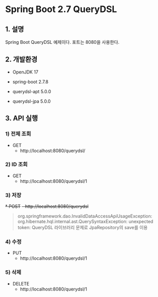 # Spring Boot 2.7 QueryDSL

## 1. 설명
Spring Boot QueryDSL 예제이다. 포트는 8080을 사용한다.

## 2. 개발환경

* OpenJDK 17

* spring-boot 2.7.8

* querydsl-apt 5.0.0

* querydsl-jpa 5.0.0

## 3. API 실행

### 1) 전체 조회

* GET
  - http://localhost:8080/querydsl/

### 2) ID 조회

* GET
  - http://localhost:8080/querydsl/1

### 3) 저장

~~* POST~~
  ~~- http://localhost:8080/querydsl~~

> org.springframework.dao.InvalidDataAccessApiUsageException: org.hibernate.hql.internal.ast.QuerySyntaxException: unexpected token:
> QueryDSL 라이브러리 문제로 JpaRepository의 save를 이용

### 4) 수정

* PUT
  - http://localhost:8080/querydsl/1

### 5) 삭제

* DELETE
  - http://localhost:8080/querydsl/1

